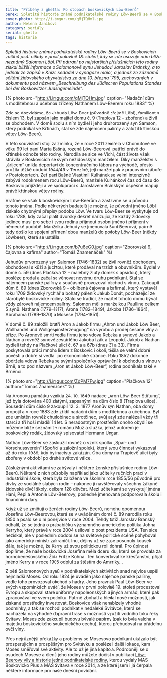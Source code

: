 ```yaml
---
title: "Příběhy z ghetta: Po stopách boskovických Löw-Beerů"
perex: Spletitá historie známé podnikatelské rodiny Löw-Beerů se v Boskovicích začíná psát někdy v první polovině 18. století a dosahuje mimo jiné až k Johnu Kerrymu, kandidátovi na amerického prezidenta.
cover-photo: http://i.imgur.com/qMjTQHml.jpg
author: Helena Janíková
category: seriály
serial: ghetto
tags: historie
---
```


*Spletitá historie známé podnikatelské rodiny Löw-Beerů se v Boskovicích začíná psát někdy v první polovině 18. století, kdy se zde usazuje nám blíže neznámý Salomon Löbl. Při pátrání po nejstarších příslušnících této rodiny získal bližší informace o Salomonově synu Jehudovi Jaroslav Bránský, a to jednak ze zápisů v Knize sedadel v synagoze maior, a jednak ze záznamů sčítání židovského obyvatelstva ze dne 10. března 1795, zachovaných v dokumentu pod názvem „Beschreibung des Jüdischen Populations Standes bei der Boskowitzer Judengemeinde“.*

{% photo src="http://i.imgur.com/qMjTQHm.jpg" caption="Nadační dům s modlitebnou a učebnou zřízený Nathanem Löw-Beerem roku 1883" %}

Zde se dozvídáme, že Jehuda Löw-Beer (původně zřejmě Löbl), familiant s číslem 13, byl zapsán jako majitel domu č. 9 (Traplova 12 – zbořeno) a živil se obchodem. V domě spolu s ním bydlel i jeho druhorozený syn Samson, který podnikal ve Křtinách, stal se zde nájemcem palírny a založil křtinskou větev Löw-Beerů.

V této souvislosti stojí za zmínku, že v roce 2011 zemřela v Chomutově ve věku 99 let paní Marta Bašná, rozená Löw-Beerová, patřící právě do křtinské odnože této rodiny. Narodila se sice ve Vídni, část života však strávila v Boskovicích se svým nežidovským manželem. Díky manželství s „árijcem“ unikla deportaci do koncentračního tábora na východě, přesto prožila těžké období 1944/45 v Terezíně, její manžel pak v pracovním táboře v Postoloprtech. Zeť paní Bašné Vlastimil Kulhánek se velmi intenzívně zabývá rodokmenem rodu Löw-Beerů, manželé Kulhánkovi čas od času do Boskovic přijíždějí a ve spolupráci s Jaroslavem Bránským úspěšně mapují právě křtinskou větev rodiny.

Vraťme se však k boskovickým Löw-Beerům a zastavme se u původu tohoto jména. Podle některých badatelů je možné, že původní jméno Löbl získalo chybnými přepisy podobu Löw. Ve tvaru Löw-Beer se vyskytuje od roku 1788, kdy začal platit dvorský dekret nařizující, že každý židovský jedinec musí pro sebe i svou rodinu přijmout osobní jméno i příjmení v německé podobě. Manželka Jehudy se jmenovala Buni Beerová, patrně tedy došlo ke spojení příjmení obou manželů do podoby Löw-Beer (někdy Löwbeer), která se ustálila.

{% photo src="http://i.imgur.com/b7u6eG0.jpg" caption="Zborovská 9, čajovna a kafírna" author="Tomáš Znamenáček" %}

Jehudův prvorozený syn Salomon (1746–1832) se živil rovněž obchodem, obchodoval s kůží a juchtou, které prodával na trzích a obuvníkům. Bydlel v domě č. 59 (dnes Plačkova 12 – malebný žlutý domek s apsidou), který posléze prodal a začal se věnovat novému druhu podnikání. Stal se nájemcem panské palírny a současně provozoval obchod s vlnou. Zakoupil dům č. 89 (dnes Zborovská 9 – oblíbená čajovna a kafírna), který vystavěl roku 1709 židovský rychtář a bohatý páleník Jakub Donát, pocházející ze starobylé boskovické rodiny. Stalo se tradicí, že majitel tohoto domu býval vždy zároveň nájemcem palírny. Salomon měl s manželkou Paulline celkem 5 synů: Nathana (1779–1817), Arona (1782–1849), Jakoba (1786–1864), Abrahama (1789–1870) a Mosese (1794–1851).

V domě č. 89 založili bratři Aron a Jakob firmu „Ahron und Jakob Löw Beer, Wollhandel und Wollgespinsterzeugung“ na výrobu a prodej česané vlny a příze. Po Aronově smrti vedla firmu jeho vdova Rebeka a synové Jakob a Nathan a rovněž synové zestárlého Jakoba Izák a Leopold. Jakob a Nathan bydleli tehdy na Plačkově ulici č. 67 a a 67b (dnes 31 a 33). Firma poskytovala práci mnoha lidem z Boskovic i okolí, těšila se velmi dobré pověsti a dobře si vedla i po ekonomické stránce. Roku 1852 dokonce obdržela vdova Rebeka se svými společníky oprávnění k obchodu s vlnou v Brně, a to pod názvem „Aron et Jakob Löw-Beer“, rodina podnikala také v Brněnci.

{% photo src="http://i.imgur.com/ZdPM7Fw.jpg" caption="Plačkova 12" author="Tomáš Znamenáček" %}

Na Aronovu památku vznikla 24. 10. 1849 nadace „Aron Löw-Beer Stiftung“, jež byla dotována 400 zlatými, zapsanými na dům číslo 8 (Traplova ulice). Sousední dům číslo 9 zakoupil 12. 3. 1877 Aronův syn Nathan, oba domy propojil a v roce 1883 zde zřídil nadační dům s modlitebnou a učebnou. Byl zde umístěn rovněž chudobinec a sirotčinec, svůj azyl zde nalézali vždy tři starci a tři hoši mladší 14 let. S neradostným prostředím onoho obydlí se můžeme blíže seznámit v románu Muž a služka, jehož autorem je boskovický rodák, židovský spisovatel Hermann Ungar.

Nathan Löw-Beer se zasloužil rovněž o vznik spolku „Spar- und Vorschussverein“ (Spořící a záložní spolek), který svou činnost vykazoval až do roku 1939, kdy byl nacisty zakázán. Oba domy na Traplově ulici byly zbořeny v období po druhé světové válce.

Záslužnými aktivitami se zabývaly i některé ženské příslušnice rodiny Löw-Beerů. Některé z nich působily například jako učitelky ručních prací v industriální škole, která byla založena ve školním roce 1855/56 původně pro dívky ze sociálně slabých rodin – nakonec ji navštěvovaly všechny žákyně židovské dívčí školy, celkem 128 děvčat. Mezi učitelkami se vyskytují jména Hani, Pepi a Antonie Löw-Beerovy, posledně jmenovaná podporovala školu i finančními dary.

Když už se zmiňuji o ženách rodiny Löw-Beerů, nemohu opomenout Josefínu Löw-Beerovou, která se v uváděném domě č. 89 narodila roku 1850 a psalo se o ní ponejvíce v roce 2004. Tehdy totiž Jaroslav Bránský odhalil, že se jedná o prababičku významného amerického politika Johna Kerryho, který právě v roce 2004 usiloval o post prezidenta USA. Ten sice nezískal, ale v posledním období se na světové politické scéně pohyboval jako americký ministr zahraničí. Inu, dějiny už se zase posunuly kousek dále, tak je možné, že Kerry už svou politickou roli dohrál. Pro úplnost doplňme, že naše boskovická Josefína měla dceru Idu, která se provdala za hornobenešovského Žida Fritze Kohna. Ten konvertoval ke křesťanství, přijal jméno Kerry a v roce 1905 odplul za štěstím do Ameriky…

Z pěti Salomonových synů v podnikatelských aktivitách snad nejvíce uspěl nejmladší Moses. Od roku 1824 je uváděn jako nájemce panské palírny, vedle toho provozoval obchod s hadry. Jeho pravnuk Paul Löw-Beer ve svých vzpomínkách uvádí, že Moses v první polovině 19. století procestoval Evropu a skupoval staré uniformy napoleonských a jiných armád, které pak zpracovával ve svém podniku. Patrně zbohatl a hledal nové možnosti, jak získané prostředky investovat. Boskovice však nenabízely vhodné podmínky, a tak se rozhodl podnikat v nedaleké Svitávce, která se nacházela na výhodné dopravní trase s možností využití vodního toku řeky Svitavy. Moses zde zakoupil budovu bývalé papírny (pak to byla valcha v majetku boskovického soukenického cechu), kterou přebudoval na přádelnu ovčí vlny.

Přes nejrůznější překážky a problémy se Mosesovo podnikání ukázalo být prosperujícím a prospěšným pro Svitávku a posléze i další lokace, kam Moses směřoval své aktivity. Ale to už je jiná kapitola. Podrobněji se o osudech Mosese a členů jeho rodiny můžete dočíst v publikaci [Löw-Beerovy vily a historie jedné podnikatelské rodiny](http://http//www.low-beerovy-vily.cz/knizni-publikace), kterou vydaly MAS Boskovicko Plus a MAS Svitava v roce 2014, a ze které jsem i já čerpala některé informace pro naše dnešní povídání.
